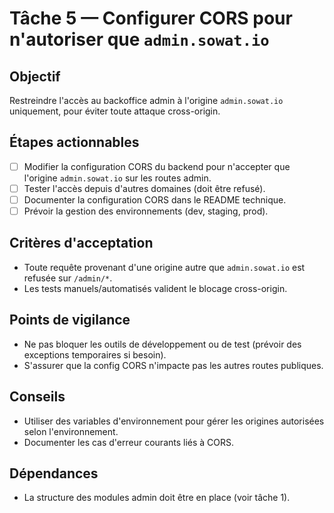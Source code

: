 # Tâche 5 — Configurer CORS pour n'autoriser que `admin.sowat.io`

## Objectif
Restreindre l'accès au backoffice admin à l'origine `admin.sowat.io` uniquement, pour éviter toute attaque cross-origin.

## Étapes actionnables
- [ ] Modifier la configuration CORS du backend pour n'accepter que l'origine `admin.sowat.io` sur les routes admin.
- [ ] Tester l'accès depuis d'autres domaines (doit être refusé).
- [ ] Documenter la configuration CORS dans le README technique.
- [ ] Prévoir la gestion des environnements (dev, staging, prod).

## Critères d'acceptation
- Toute requête provenant d'une origine autre que `admin.sowat.io` est refusée sur `/admin/*`.
- Les tests manuels/automatisés valident le blocage cross-origin.

## Points de vigilance
- Ne pas bloquer les outils de développement ou de test (prévoir des exceptions temporaires si besoin).
- S'assurer que la config CORS n'impacte pas les autres routes publiques.

## Conseils
- Utiliser des variables d'environnement pour gérer les origines autorisées selon l'environnement.
- Documenter les cas d'erreur courants liés à CORS.

## Dépendances
- La structure des modules admin doit être en place (voir tâche 1). 